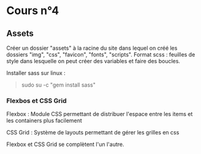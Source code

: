 # Cours n°4

## Assets
Créer un dossier "assets" à la racine du site dans lequel on créé les dossiers "img", "css", "favicon", "fonts", "scripts".
Format scss : feuilles de style dans lesquelle on peut créer des variables et faire des boucles.

Installer sass sur linux :
>sudo su -c "gem install sass"

### Flexbos et CSS Grid
Flexbox : Module CSS permettant de distribuer l'espace entre les items et les containers plus facilement

CSS Grid : Système de layouts permettant de gérer les grilles en css

Flexbox et CSS Grid se complètent l'un l'autre.
